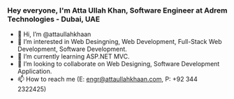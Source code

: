 ### Hey everyone, I'm Atta Ullah Khan, Software Engineer at Adrem Technologies - Dubai, UAE

- 👋 Hi, I’m @attaullahkhaan
- 👀 I’m interested in Web Desingning, Web Development, Full-Stack Web Development, Software Development.
- 🌱 I’m currently learning ASP.NET MVC.
- 💞️ I’m looking to collaborate on Web Designing, Software Development Application. 
- 📫 How to reach me (E: engr@attaullahkhaan.com, P: +92 344 2322425)

<!---
attaullahkhaan/attaullahkhaan is a ✨ special ✨ repository because its `README.md` (this file) appears on your GitHub profile.
You can click the Preview link to take a look at your changes.
--->
